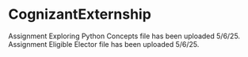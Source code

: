 # CognizantExternship
Assignment Exploring Python Concepts file has been uploaded 5/6/25.\
Assignment Eligible Elector file has been uploaded 5/6/25.
